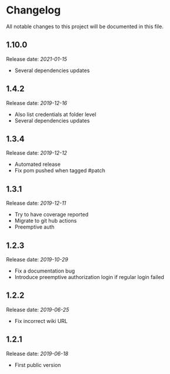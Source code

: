 # Changelog

All notable changes to this project will be documented in this file.

## 1.10.0

Release date: _2021-01-15_

- Several dependencies updates

## 1.4.2

Release date: _2019-12-16_

- Also list credentials at folder level
- Several dependencies updates

## 1.3.4

Release date: _2019-12-12_

- Automated release
- Fix pom pushed when tagged #patch

## 1.3.1

Release date: _2019-12-11_

- Try to have coverage reported
- Migrate to git hub actions
- Preemptive auth

## 1.2.3

Release date: _2019-10-29_

- Fix a documentation bug
- Introduce preemptive authorization login if regular login failed

## 1.2.2

Release date: _2019-06-25_

- Fix incorrect wiki URL

## 1.2.1

Release date: _2019-06-18_

- First public version
